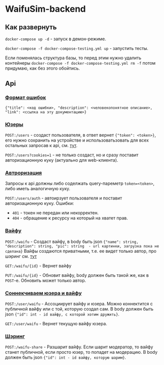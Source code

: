 # WaifuSim-backend
## Как развернуть
`docker-compose up -d` - запуск в демон-режиме.

`docker-compose -f docker-compose-testing.yml up` - запустить тесты.

Если поменялась структура базы, то перед этим нужно удалить контейнеры `docker-compose -f docker-compose-testing.yml rm -f` потом придумаю, как без этого обойтись.
## Api

### [Формат ошибок](#errors-format)

`{"title": <код ошибки>, "description": <человекопонятное описание>, "link": <ссылка на эту документацию>}`

### [Юзеры](#users)

`POST:/users` - cоздаст пользователя, в ответ вернет `{"token": <token>}`, его нужно сохранить на устройстве и использоватьзовать для всех остальных запросав к api, см. [тут](#auth).

`POST:/users?cookies=1` - не только создаст, но и сразу поставит авторизационную куку (актуально для web-клиента).

### [Автроризация](#auth)

Запросы к api должны либо соделжать query-пареметр `token=<token>`, либо иметь аналогичную куку.

`POST:/users/auth` - автоирзует пользователя и поставит авторизационную куку.
Ошибки:
* `401` - токен не передан или некорректен.
* `404` - обращение к ресурсу на который на хватет прав.

### [Вайфу](#waifu)

`POST:/waifu` - Создаст вайфу, в body быть json `{"name": string, "description": string, "pic": string  - url картинки, загрузка пока не сделана}`
Вайфы создаются приватными, т.е. ее видет только автор, про шэринг см. [тут](#waifu-share)

`GET:/waifu/{id}` - Вернет вайфу

`PUT:/waifu/{id}` - Обновит вайфу, body должен быть такой же, как в `POST`-е. Обновить может только автор.

### [Соннекчиваем юзера и вайфу](#user-waifu)

`POST:/user/waifu` - Ассоциирует вайфу и юзера. Можно коннектится с публичной вайфу или с той, которую создал сам. В body должен быть json `{"id": int - id вайфу, с которой хотим дружить}`.

`GET:/user/waifu` - Вернет текущую вайфу юзера.

### [Шэринг](#waifu-share)

`POST:/waifu-share` - Разшарит вайфу. Если шарит модератор, то вайфу станет публичной, если просто юзер, то попадет на модерацию. В body должен быть json `{"id": int - id вайфу, которую шарим}`.
